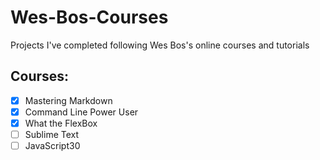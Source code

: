 
# Wes-Bos-Courses
Projects I've completed following Wes Bos's online courses and tutorials

## Courses:
- [x] Mastering Markdown
- [x] Command Line Power User
- [x] What the FlexBox
- [ ] Sublime Text
- [ ] JavaScript30